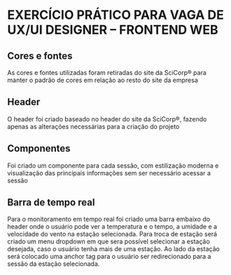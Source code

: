 # EXERCÍCIO PRÁTICO PARA VAGA DE UX/UI DESIGNER – FRONTEND WEB

## Cores e fontes

As cores e fontes utilizadas foram retiradas do site da SciCorp® para manter o padrão de cores em relação ao resto do site da empresa

## Header

O header foi criado baseado no header do site da SciCorp®, fazendo apenas as alterações necessárias para a criação do projeto

## Componentes

Foi criado um componente para cada sessão, com estilização moderna e visualização das principais informações sem ser necessário acessar a sessão

## Barra de tempo real

Para o monitoramento em tempo real foi criado uma barra embaixo do header onde o usuário pode ver a temperatura e o tempo, a umidade e a velocidade do vento na estação selecionada. Para troca de estação será criado um menu dropdown em que sera possível selecionar a estação desejada, caso o usuário tenha mais de uma estação. Ao lado da estação será colocado uma anchor tag para o usuário ser redirecionado para a sessão da estação selecionada.
